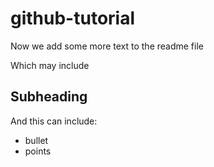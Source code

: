 # github-tutorial 
Now we add some more text to the readme file

Which may include
## Subheading

And this can include:
* bullet
* points